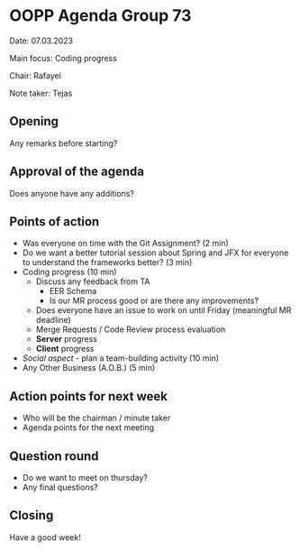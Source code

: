 # OOPP Agenda Group 73
Date: 07.03.2023

Main focus: Coding progress

Chair: Rafayel

Note taker: Tejas

## Opening
Any remarks before starting?

## Approval of the agenda
Does anyone have any additions?

## Points of action
- Was everyone on time with the Git Assignment? (2 min)
- Do we want a better tutorial session about Spring and JFX for everyone to understand the frameworks better? (3 min)
- Coding progress (10 min)
	- Discuss any feedback from TA
		- EER Schema
		- Is our MR process good or are there any improvements?
	- Does everyone have an issue to work on until Friday (meaningful MR deadline)
	- Merge Requests / Code Review process evaluation
	- **Server** progress
	- **Client** progress
- *Social aspect* - plan a team-building activity (10 min)
- Any Other Business (A.O.B.) (5 min)
## Action points for next week
- Who will be the chairman / minute taker
- Agenda points for the next meeting
## Question round
* Do we want to meet on thursday?
* Any final questions?
## Closing
Have a good week!
